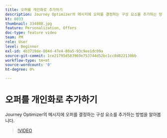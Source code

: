 ```yaml
---
title: 오퍼를 개인화로 추가하기
description: Journey Optimizer의 메시지에 오퍼를 결정하는 구성 요소를 추가하는 방법을 알아봅니다.
kt: 8033
thumbnail: 334088.jpg
feature: Personalization, Offers
doc-type: feature video
team: PM
role: User
level: Beginner
exl-id: 4b3719de-804d-47e4-80a5-93c9ee1dc09a
source-git-commit: 1ce21795d583969e753744d52bc1cc8d822130bb
workflow-type: tm+mt
source-wordcount: '0'
ht-degree: 0%

---
```


# 오퍼를 개인화로 추가하기

Journey Optimizer의 메시지에 오퍼를 결정하는 구성 요소를 추가하는 방법을 알아봅니다.

>[!VIDEO](https://video.tv.adobe.com/v/334088?quality=12)
